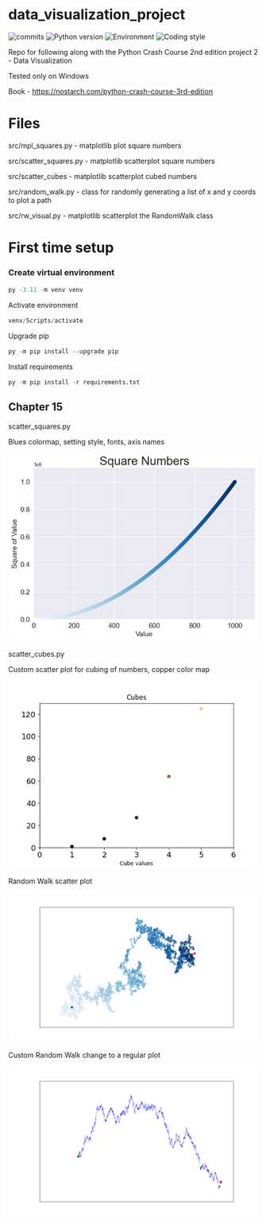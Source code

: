 # data_visualization_project

![commits](https://badgen.net/github/commits/davidtwynn/data_visualization_project?icon=github&color=blue)
![Python version](https://img.shields.io/badge/python%20version-3.11-good)
![Environment](https://img.shields.io/badge/Environment-Windows-blue)
![Coding style](https://img.shields.io/badge/code%20style-black-000000.svg)

Repo for following along with the Python Crash Course 2nd edition project 2 - Data Visualization

Tested only on Windows

Book - https://nostarch.com/python-crash-course-3rd-edition

# Files

src/mpl_squares.py - matplotlib plot square numbers

src/scatter_squares.py - matplotlib scatterplot square numbers

src/scatter_cubes - matplotlib scatterplot cubed numbers

src/random_walk.py - class for randomly generating a list of x and y coords to plot a path

src/rw_visual.py - matplotlib scatterplot the RandomWalk class

# First time setup

### Create virtual environment

```python
py -3.11 -m venv venv
```

Activate environment

```python
venv/Scripts/activate
```

Upgrade pip

```python
py -m pip install --upgrade pip
```

Install requirements

```python
py -m pip install -r requirements.txt
```

## Chapter 15

scatter_squares.py

Blues colormap, setting style, fonts, axis names

!["Squares plot"](images/squares_plot.png?raw=True)

scatter_cubes.py

Custom scatter plot for cubing of numbers, copper color map

!["Cubes plot"](images/cubes_plot.png?raw=True)

Random Walk scatter plot

!["RW Walk scatter plot"](images/rw_visual.png?raw=True)

Custom Random Walk change to a regular plot

!["Custom RW Walk scatter plot"](images/custom_rw_visual.png?raw=True)
